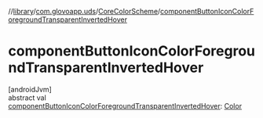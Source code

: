 //[library](../../../index.md)/[com.glovoapp.uds](../index.md)/[CoreColorScheme](index.md)/[componentButtonIconColorForegroundTransparentInvertedHover](component-button-icon-color-foreground-transparent-inverted-hover.md)

# componentButtonIconColorForegroundTransparentInvertedHover

[androidJvm]\
abstract val [componentButtonIconColorForegroundTransparentInvertedHover](component-button-icon-color-foreground-transparent-inverted-hover.md): [Color](https://developer.android.com/reference/kotlin/androidx/compose/ui/graphics/Color.html)
